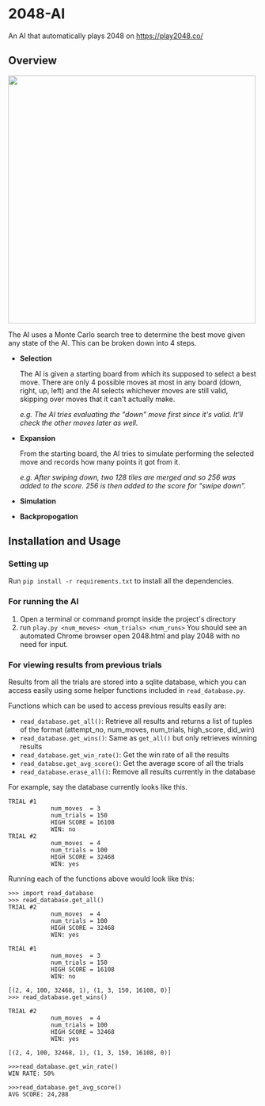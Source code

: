 # 2048-AI
An AI that automatically plays 2048 on https://play2048.co/

## Overview
<img src="https://s4.gifyu.com/images/ezgif.com-gif-maker-104efd394fe0d1a21.gif" height="500">

The AI uses a Monte Carlo search tree to determine the best move given any state of the AI. This can be broken down into 4 steps.

 - **Selection**

    The AI is given a starting board from which its supposed to select a best move. There are only 4 possible moves at most in any board (down, right, up, left) and the AI selects whichever moves are still valid, skipping over moves that it can't actually make.
        
    *e.g. The AI tries evaluating the "down" move first since it's valid. It'll check the other moves later as well.*

 - **Expansion**

    From the starting board, the AI tries to simulate performing the selected move and records how many points it got from it.

    *e.g. After swiping down, two 128 tiles are merged and so 256 was added to the score. 256 is then added to the score for "swipe down".*

 - **Simulation**
 - **Backpropogation**
## Installation and Usage

### Setting up
Run `pip install -r requirements.txt` to install all the dependencies.

### For running the AI
1. Open a terminal or command prompt inside the project's directory
2. run `play.py <num_moves> <num_trials> <num_runs>`
    You should see an automated Chrome browser open 2048.html and play 2048 with no need for input.

### For viewing results from previous trials
Results from all the trials are stored into a sqlite database, which you can access easily using some helper functions included in `read_database.py`.

Functions which can be used to access previous results easily are:
 - `read_database.get_all()`:  Retrieve all results and returns a list of tuples of the format (attempt_no, num_moves, num_trials, high_score,  did_win)
 - `read_database.get_wins()`:  Same as `get_all()` but only retrieves winning results
 - `read_database.get_win_rate()`:  Get the win rate of all the results
 - `read_databse.get_avg_score()`:  Get the average score of all the trials
 - `read_database.erase_all()`:  Remove all results currently in the database


For example, say the database currently looks like this.
```
TRIAL #1
            num_moves  = 3
            num_trials = 150
            HIGH SCORE = 16108
            WIN: no
TRIAL #2
            num_moves  = 4
            num_trials = 100
            HIGH SCORE = 32468
            WIN: yes 
```                   

Running each of the functions above would look like this:

```
>>> import read_database
>>> read_database.get_all()
TRIAL #2
            num_moves  = 4
            num_trials = 100
            HIGH SCORE = 32468
            WIN: yes

TRIAL #1
            num_moves  = 3
            num_trials = 150
            HIGH SCORE = 16108
            WIN: no

[(2, 4, 100, 32468, 1), (1, 3, 150, 16108, 0)]     
>>> read_database.get_wins()

TRIAL #2
            num_moves  = 4
            num_trials = 100
            HIGH SCORE = 32468
            WIN: yes

[(2, 4, 100, 32468, 1), (1, 3, 150, 16108, 0)]

>>>read_database.get_win_rate()
WIN RATE: 50%

>>>read_database.get_avg_score()
AVG SCORE: 24,288
```